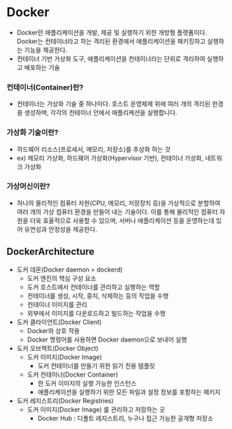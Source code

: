 # Docker
- Docker란 애플리케이션을 개발, 제공 및 실행하기 위한 개방형 플랫폼이다. Docker는 컨테이너라고 하는 격리된 환경에서 애플리케이션을 패키징하고 실행하는 기능을 제공한다.
- 컨테이너 기반 가상화 도구, 애플리케이션을 컨테이너라는 단위로 격리하여 실행하고 배포하는 기술
### 컨테이너(Container)란?
- 컨테이너는 가상화 기술 중 하나이다. 호스트 운영체제 위에 여러 개의 격리된 한경을 생성하며, 각각의 컨테이너 안에서 애플리케션을 실행합니다.

### 가상화 기술이란?
- 하드웨어 리소스(프로세서, 메모리, 저장소)를 추상화 하는 것
- ex) 메모리 가상화, 하드웨어 가상화(Hypervisor 기반), 컨테이너 가상화, 네트워크 가상화

### 가상머신이란?
- 하나의 물리적인 컴퓨터 자원(CPU, 메모리, 저장장치 등)을 가상적으로 분할하여 여러 개의 가상 컴퓨터 환경을 만들어 내는 기술이다. 이를 통해 물리적인 컴퓨터 자원을 더욱 효울적으로 사용할 수 있으며, 서버나 애플리케이션 등을 운영하는데 있어 유연성과 안정성을 제공한다.

## DockerArchitecture
- 도커 데몬(Docker daemon = dockerd)
  - 도커 엔진의 핵심 구성 요소
  - 도커 호스트에서 컨테이너를 관리하고 실행하는 역할 
  - 컨테이너를 생성, 시작, 중지, 삭제하는 등의 작업을 수행
  - 컨테이너 이미지를 관리
  - 외부에서 이미지를 다운로드하고 빌드하는 작업을 수행
- 도커 클라이언트(Docker Client)
    - Docker와 상호 작용
    - Docker 명령어를 사용하면 Docker daemon으로 보내어 실행
- 도커 오브젝트(Docker Object)
  - 도커 이미지(Docker Image)
    - 도커 컨테이너를 만들기 위한 읽기 전용 템플릿
  - 도커 컨테이너(Docker Container)
    - 한 도커 이미지의 실행 가능한 인스턴스
    - 애플리케이션을 실행하기 위한 모든 파일과 설정 정보를 포함하는 패키지
- 도커 레지스트리(Docker Registries)
  - 도커 이미지(Docker Image) 를 관리하고 저장하는 곳
    - Docker Hub : 디폴트 레지스트리, 누구나 접근 가능한 공개형 저장소
